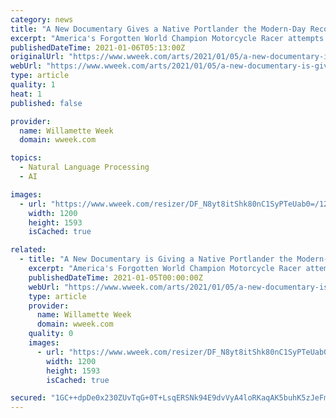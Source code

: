 ```yaml
---
category: news
title: "A New Documentary Gives a Native Portlander the Modern-Day Recognition He Deserves for His Champion Motorcycle Racing"
excerpt: "America's Forgotten World Champion Motorcycle Racer attempts to reclaim a dirt-track dynamo's legendary status from nearly a century ago. Building the legend isn't a"
publishedDateTime: 2021-01-06T05:13:00Z
originalUrl: "https://www.wweek.com/arts/2021/01/05/a-new-documentary-is-giving-a-native-portlander-the-modern-day-recognition-he-deserves-for-his-champion-motorcycle-racing/"
webUrl: "https://www.wweek.com/arts/2021/01/05/a-new-documentary-is-giving-a-native-portlander-the-modern-day-recognition-he-deserves-for-his-champion-motorcycle-racing/"
type: article
quality: 1
heat: 1
published: false

provider:
  name: Willamette Week
  domain: wweek.com

topics:
  - Natural Language Processing
  - AI

images:
  - url: "https://www.wweek.com/resizer/DF_N8yt8itShk80nC1SyPTeUab0=/1200x0/filters:quality(100)/s3.amazonaws.com/arc-wordpress-client-uploads/wweek/wp-content/uploads/2021/01/05124822/Ray-Tauscher-by-Ned-Thanhouser_017-Ray-on-bike-Right.jpg"
    width: 1200
    height: 1593
    isCached: true

related:
  - title: "A New Documentary is Giving a Native Portlander the Modern-Day Recognition He Deserves for His Champion Motorcycle Racing."
    excerpt: "America's Forgotten World Champion Motorcycle Racer attempts to reclaim a dirt-track dynamo's legendary status from nearly a century ago. Building the legend isn't a"
    publishedDateTime: 2021-01-05T00:00:00Z
    webUrl: "https://www.wweek.com/arts/2021/01/05/a-new-documentary-is-giving-a-native-portlander-the-modern-day-recognition-he-deserves-for-his-champion-motorcycle-racing/"
    type: article
    provider:
      name: Willamette Week
      domain: wweek.com
    quality: 0
    images:
      - url: "https://www.wweek.com/resizer/DF_N8yt8itShk80nC1SyPTeUab0=/1200x0/filters:quality(100)/s3.amazonaws.com/arc-wordpress-client-uploads/wweek/wp-content/uploads/2021/01/05124822/Ray-Tauscher-by-Ned-Thanhouser_017-Ray-on-bike-Right.jpg"
        width: 1200
        height: 1593
        isCached: true

secured: "1GC++dpDe0x230ZUvTqG+0T+LsqERSNk94E9dvVyA4loRKaqAK5buhK5zJeFmLL2Nx2ln0z28O0/wZiNdCRFiigpVP4heo4ONVMXoG6ECcZRyJ+sugaUwsLoyZ71TdeyH9gQ3/qZckLtlJEKgaRh7U8bAM2Wc73giz6cg+1CsyHZWAtnhqCoAOBIs+r32j8GBQtJm3QnagHgF4SEzQfxoFWQ2q8mqhkgeoENf3fJzxrptJQieh0aH67JGmnuG/Nm/ZbSiMQDenH4dH2D9qzF2R5OK8eMhNNw9bT9x7e8XDpaPNBCAE8m2Jl+eIFaYTJKfsxE+OHXZBc5A+5ziTfMDU/6afNISIBnzwxg/zVra90=;S+gztV9MsB4Nb9xeccQT9g=="
---
```


